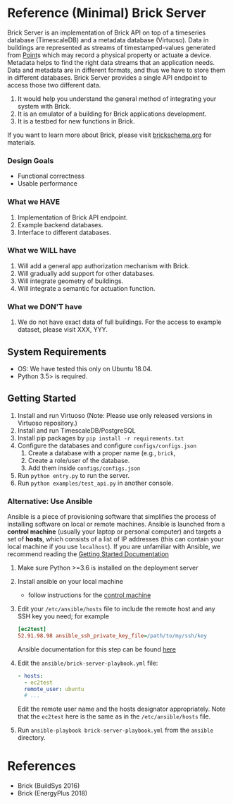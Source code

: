 Reference (Minimal) Brick Server
================================

Brick Server is an implementation of Brick API on top of a timeseries database (TimescaleDB) and a metadata database (Virtuoso). Data in buildings are represented as streams of timestamped-values generated from [Point](http://brickschema.org/schema/1.0.3/Brick#Point)s which may record a physical property or actuate a device. Metadata helps to find the right data streams that an application needs. Data and metadata are in different formats, and thus we have to store them in different databases. Brick Server provides a single API endpoint to access those two different data.

1. It would help you understand the general method of integrating your system with Brick.
2. It is an emulator of a building for Brick applications development.
3. It is a testbed for new functions in Brick.

If you want to learn more about Brick, please visit [brickschema.org](https://brickschema.org) for materials.

### Design Goals
- Functional correctness
- Usable performance

### What we HAVE
1. Implementation of Brick API endpoint.
2. Example backend databases.
3. Interface to different databases.

### What we WILL have
1. Will add a general app authorization mechanism with Brick.
2. Will gradually add support for other databases.
3. Will integrate geometry of buildings.
4. Will integrate a semantic for actuation function.

### What we DON'T have
1. We do not have exact data of full buildings. For the access to example dataset, please visit XXX, YYY.


## System Requirements
- OS: We have tested this only on Ubuntu 18.04.
- Python 3.5> is required.


## Getting Started
1. Install and run Virtuoso (Note: Please use only released versions in Virtuoso repository.)
2. Install and run TimescaleDB/PostgreSQL
3. Install pip packages by ``pip install -r requirements.txt``
4. Configure the databases and configure ``configs/configs.json``
    1. Create a database with a proper name (e.g., ``brick``,
    2. Create a role/user of the database.
    3. Add them inside ``configs/configs.json``
5. Run ``python entry.py`` to run the server.
6. Run ``python examples/test_api.py`` in another console.

### Alternative: Use Ansible

Ansible is a piece of provisioning software that simplifies the process of installing software on local or remote machines. Ansible is launched from a **control machine** (usually your laptop or personal computer) and targets a set of **hosts**, which consists of a list of IP addresses (this can contain your local machine if you use `localhost`). If you are unfamiliar with Ansible, we recommend reading the [Getting Started Documentation](https://docs.ansible.com/ansible/2.7/user_guide/intro_getting_started.html#getting-started)

1. Make sure Python >=3.6 is installed on the deployment server
2. Install ansible on your local machine
    - follow instructions for the [control machine](https://docs.ansible.com/ansible/latest/installation_guide/intro_installation.html#installing-the-control-machine)
3. Edit your `/etc/ansible/hosts` file to include the remote host and any SSH key you need; for example

    ```ini
    [ec2test]
    52.91.98.98 ansible_ssh_private_key_file=/path/to/my/ssh/key
    ```
    Ansible documentation for this step can be found [here](https://docs.ansible.com/ansible/latest/user_guide/intro_inventory.html)

4. Edit the `ansible/brick-server-playbook.yml` file:

    ```yaml
    - hosts:
      - ec2test
      remote_user: ubuntu
      # ...
    ```

    Edit the remote user name and the hosts designator appropriately. Note that the `ec2test` here is
    the same as in the `/etc/ansible/hosts` file.

5. Run `ansible-playbook brick-server-playbook.yml` from the `ansible` directory.

# References
- Brick (BuildSys 2016)
- Brick (EnergyPlus 2018)
